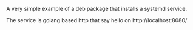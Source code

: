 A very simple example of a deb package that installs a systemd service.

The service is golang based http that say hello on http://localhost:8080/